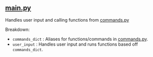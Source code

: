 [main.py](../../main.py)
-
Handles user input and calling functions from [commands.py](commands.md)

Breakdown: <br>
- `commands_dict` : Aliases for functions/commands in [commands.py](commands.md).
- `user_input` : Handles user input and runs functions based off `commands_dict`.